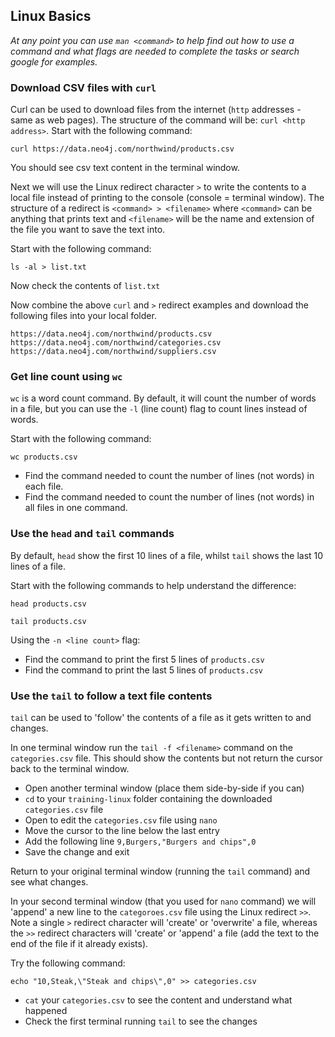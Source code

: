 ## Linux Basics

_At any point you can use `man <command>` to help find out how to use a command and what flags are needed to complete the tasks or search google for examples._

### Download CSV files with `curl`

Curl can be used to download files from the internet (`http` addresses - same as web pages).
The structure of the command will be: `curl <http address>`.  Start with the following command:

```shell
curl https://data.neo4j.com/northwind/products.csv
```

You should see csv text content in the terminal window.

Next we will use the Linux redirect character ` > ` to write the contents to a local file
instead of printing to the console (console = terminal window).  The structure of a redirect is
`<command> > <filename>` where `<command>` can be anything that prints text and `<filename>`
will be the name and extension of the file you want to save the text into.

Start with the following command:

```shell
ls -al > list.txt
```

Now check the contents of `list.txt`

Now combine the above `curl` and ` > ` redirect examples and download the following files into your local folder. 

```shell
https://data.neo4j.com/northwind/products.csv
https://data.neo4j.com/northwind/categories.csv
https://data.neo4j.com/northwind/suppliers.csv
```

### Get line count using `wc`

`wc` is a word count command.
By default, it will count the number of words in a file, but you can use the `-l` (line count) flag to count lines instead of words.

Start with the following command:

```shell
wc products.csv
```

* Find the command needed to count the number of lines (not words) in each file.
* Find the command needed to count the number of lines (not words) in all files in one command.


### Use the `head` and `tail` commands

By default, `head` show the first 10 lines of a file, whilst `tail` shows the last 10 lines of a file.

Start with the following commands to help understand the difference:

```shell
head products.csv
```

```shell
tail products.csv
```

Using the `-n <line count>` flag:

* Find the command to print the first 5 lines of `products.csv`
* Find the command to print the last 5 lines of `products.csv`


### Use the `tail` to follow a text file contents

`tail` can be used to 'follow' the contents of a file as it gets written to and changes.

In one terminal window run the `tail -f <filename>` command on the `categories.csv` file.
This should show the contents but not return the cursor back to the terminal window.

* Open another terminal window (place them side-by-side if you can)
* `cd` to your `training-linux` folder containing the downloaded `categories.csv` file
* Open to edit the `categories.csv` file using `nano`
* Move the cursor to the line below the last entry
* Add the following line `9,Burgers,"Burgers and chips",0`
* Save the change and exit

Return to your original terminal window (running the `tail` command) and see what changes.

In your second terminal window (that you used for `nano` command) we will 'append' a new 
line to the `categoroes.csv` file using the Linux redirect ` >> `.  Note a single ` > `
redirect character will 'create' or 'overwrite' a file, whereas the ` >> ` redirect characters
will 'create' or 'append' a file (add the text to the end of the file if it already exists).

Try the following command:

```shell
echo "10,Steak,\"Steak and chips\",0" >> categories.csv
```

* `cat` your `categories.csv` to see the content and understand what happened
* Check the first terminal running `tail` to see the changes

